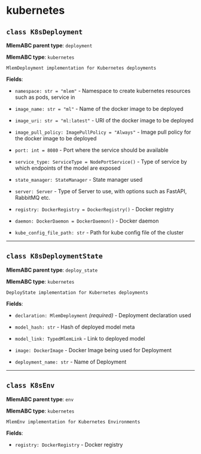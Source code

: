 # kubernetes

## `class K8sDeployment`

**MlemABC parent type**: `deployment`

**MlemABC type**: `kubernetes`

    MlemDeployment implementation for Kubernetes deployments

**Fields**:

- `namespace: str = "mlem"` - Namespace to create kubernetes resources such as
  pods, service in

- `image_name: str = "ml"` - Name of the docker image to be deployed

- `image_uri: str = "ml:latest"` - URI of the docker image to be deployed

- `image_pull_policy: ImagePullPolicy = "Always"` - Image pull policy for the
  docker image to be deployed

- `port: int = 8080` - Port where the service should be available

- `service_type: ServiceType = NodePortService()` - Type of service by which
  endpoints of the model are exposed

- `state_manager: StateManager` - State manager used

- `server: Server` - Type of Server to use, with options such as FastAPI,
  RabbitMQ etc.

- `registry: DockerRegistry = DockerRegistry()` - Docker registry

- `daemon: DockerDaemon = DockerDaemon()` - Docker daemon

- `kube_config_file_path: str` - Path for kube config file of the cluster

---

## `class K8sDeploymentState`

**MlemABC parent type**: `deploy_state`

**MlemABC type**: `kubernetes`

    DeployState implementation for Kubernetes deployments

**Fields**:

- `declaration: MlemDeployment` _(required)_ - Deployment declaration used

- `model_hash: str` - Hash of deployed model meta

- `model_link: TypedMlemLink` - Link to deployed model

- `image: DockerImage` - Docker Image being used for Deployment

- `deployment_name: str` - Name of Deployment

---

## `class K8sEnv`

**MlemABC parent type**: `env`

**MlemABC type**: `kubernetes`

    MlemEnv implementation for Kubernetes Environments

**Fields**:

- `registry: DockerRegistry` - Docker registry

